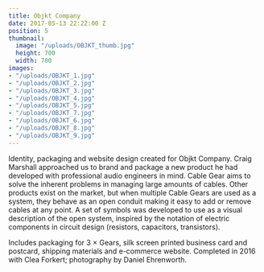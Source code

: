 ```yaml
---
title: Objkt Company
date: 2017-05-13 22:22:00 Z
position: 5
thumbnail:
  image: "/uploads/OBJKT_thumb.jpg"
  height: 700
  width: 700
images:
- "/uploads/OBJKT_1.jpg"
- "/uploads/OBJKT_2.jpg"
- "/uploads/OBJKT_3.jpg"
- "/uploads/OBJKT_4.jpg"
- "/uploads/OBJKT_5.jpg"
- "/uploads/OBJKT_7.jpg"
- "/uploads/OBJKT_6.jpg"
- "/uploads/OBJKT_8.jpg"
- "/uploads/OBJKT_9.jpg"
---
```


Identity, packaging and website design created for Objkt Company. Craig Marshall approached us to brand and package a new product he had developed with professional audio engineers in mind. Cable Gear aims to solve the inherent problems in managing large amounts of cables. Other products exist on the market, but when multiple Cable Gears are used as a system, they behave as an open conduit making it easy to add or remove cables at any point. A set of symbols was developed to use as a visual description of the open system, inspired by the notation of electric components in circuit design (resistors, capacitors, transistors). 

Includes packaging for 3 × Gears, silk screen printed business card and postcard, shipping materials and e-commerce website. Completed in 2016 with Clea Forkert; photography by Daniel Ehrenworth.